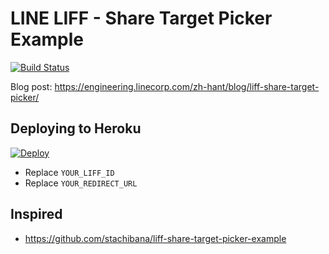 # LINE LIFF - Share Target Picker Example

[![Build Status](https://travis-ci.org/kkdai/line-account-link.svg?branch=master)](https://travis-ci.org/kkdai/line-account-link)

Blog post: https://engineering.linecorp.com/zh-hant/blog/liff-share-target-picker/

## Deploying to Heroku

[![Deploy](https://www.herokucdn.com/deploy/button.svg)](https://heroku.com/deploy)

- Replace `YOUR_LIFF_ID`
- Replace `YOUR_REDIRECT_URL` 


## Inspired

- https://github.com/stachibana/liff-share-target-picker-example
